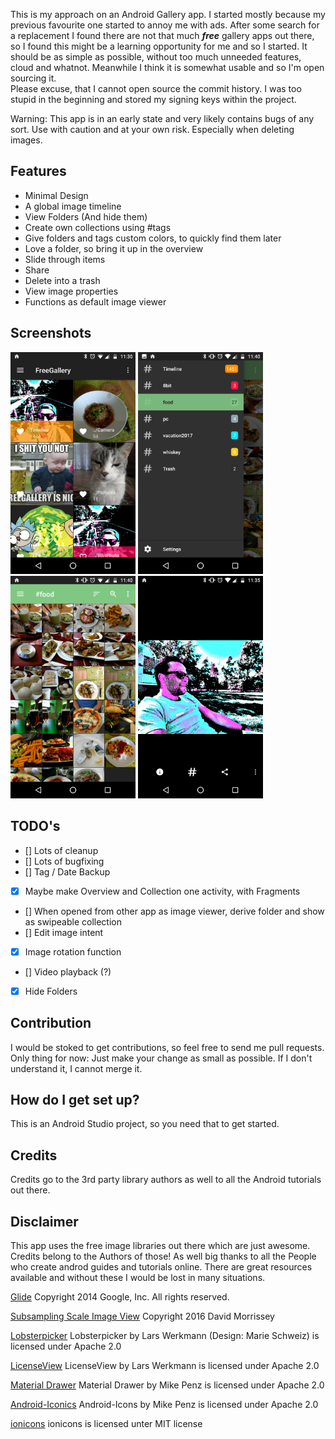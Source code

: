 This is my approach on an Android Gallery app. I started mostly because my previous favourite one started to annoy me with ads. After some search for a replacement I found there are not that much ***free*** gallery apps out there, so I found this might be a learning opportunity for me and so I started. It should be as simple as possible, without too much unneeded features, cloud and whatnot. Meanwhile I think it is somewhat usable and so I'm open sourcing it.  
Please excuse, that I cannot open source the commit history. I was too stupid in the beginning and stored my signing keys within the project.

Warning:
This app is in an early state and very likely contains bugs of any sort. Use with caution and at your own risk. Especially when deleting images.

## Features

* Minimal Design
* A global image timeline
* View Folders (And hide them)
* Create own collections using #tags
* Give folders and tags custom colors, to quickly find them later
* Love a folder, so bring it up in the overview
* Slide through items
* Share
* Delete into a trash
* View image properties
* Functions as default image viewer

## Screenshots
 <img src="https://raw.githubusercontent.com/zmnpl/FreeGallery/master/screenshots/overview.png" width="200"> <img src="https://raw.githubusercontent.com/zmnpl/FreeGallery/master/screenshots/drawer.png" width="200"> <img src="https://raw.githubusercontent.com/zmnpl/FreeGallery/master/screenshots/tagcollection.png" width="200"> <img src="https://raw.githubusercontent.com/zmnpl/FreeGallery/master/screenshots/imageslider.png" width="200">



## TODO's
* [] Lots of cleanup
* [] Lots of bugfixing
* [] Tag / Date Backup
* [x] Maybe make Overview and Collection one activity, with Fragments
* [] When opened from other app as image viewer, derive folder and show as swipeable collection
* [] Edit image intent
* [x] Image rotation function
* [] Video playback (?)
* [x] Hide Folders

## Contribution ##

I would be stoked to get contributions, so feel free to send me pull requests. Only thing for now: Just make your change as small as possible. If I don't understand it, I cannot merge it.

## How do I get set up? ##

This is an Android Studio project, so you need that to get started.

## Credits ##

Credits go to the 3rd party library authors as well to all the Android tutorials out there.

## Disclaimer ##

This app uses the free image libraries out there which are just awesome. Credits belong to the Authors of those! As well big thanks to all the People who create androd guides and tutorials online. There are great resources available and without these I would be lost in many situations.

[Glide](https://github.com/bumptech/glide)
Copyright 2014 Google, Inc. All rights reserved.

[Subsampling Scale Image View](https://github.com/davemorrissey/subsampling-scale-image-view)
Copyright 2016 David Morrissey

[Lobsterpicker](https://github.com/LarsWerkman/Lobsterpicker)
Lobsterpicker by Lars Werkmann (Design: Marie Schweiz) is licensed under Apache 2.0

[LicenseView](https://github.com/LarsWerkman/LicenseView)
LicenseView by Lars Werkmann is licensed under Apache 2.0

[Material Drawer](https://github.com/mikepenz/MaterialDrawer)
Material Drawer by Mike Penz is licensed under Apache 2.0

[Android-Iconics](https://github.com/mikepenz/Android-Iconics)
Android-Icons by Mike Penz is licensed under Apache 2.0

[ionicons](http://ionicons.com)
ionicons is licensed unter MIT license
